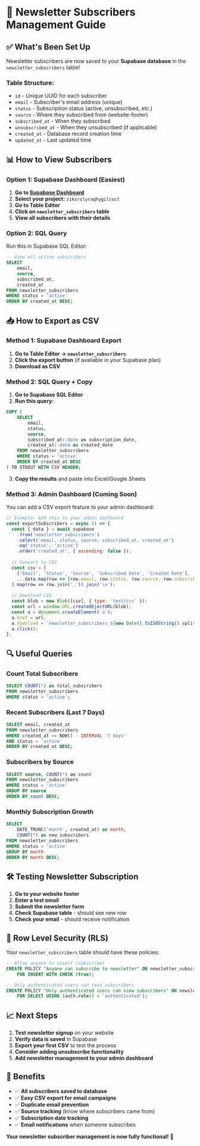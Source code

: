 # 📧 Newsletter Subscribers Management Guide

## ✅ **What's Been Set Up**

Newsletter subscribers are now saved to your **Supabase database** in the `newsletter_subscribers` table!

### **Table Structure:**
- `id` - Unique UUID for each subscriber
- `email` - Subscriber's email address (unique)
- `status` - Subscription status (active, unsubscribed, etc.)
- `source` - Where they subscribed from (website-footer)
- `subscribed_at` - When they subscribed
- `unsubscribed_at` - When they unsubscribed (if applicable)
- `created_at` - Database record creation time
- `updated_at` - Last updated time

## 📊 **How to View Subscribers**

### **Option 1: Supabase Dashboard (Easiest)**
1. **Go to [Supabase Dashboard](https://supabase.com/dashboard)**
2. **Select your project:** `ziksrslyraqhygilcvct`
3. **Go to Table Editor**
4. **Click on `newsletter_subscribers` table**
5. **View all subscribers with their details**

### **Option 2: SQL Query**
Run this in Supabase SQL Editor:
```sql
-- View all active subscribers
SELECT 
    email,
    source,
    subscribed_at,
    created_at
FROM newsletter_subscribers 
WHERE status = 'active'
ORDER BY created_at DESC;
```

## 📥 **How to Export as CSV**

### **Method 1: Supabase Dashboard Export**
1. **Go to Table Editor → `newsletter_subscribers`**
2. **Click the export button** (if available in your Supabase plan)
3. **Download as CSV**

### **Method 2: SQL Query + Copy**
1. **Go to Supabase SQL Editor**
2. **Run this query:**
```sql
COPY (
    SELECT 
        email,
        status,
        source,
        subscribed_at::date as subscription_date,
        created_at::date as created_date
    FROM newsletter_subscribers 
    WHERE status = 'active'
    ORDER BY created_at DESC
) TO STDOUT WITH CSV HEADER;
```
3. **Copy the results** and paste into Excel/Google Sheets

### **Method 3: Admin Dashboard (Coming Soon)**
You can add a CSV export feature to your admin dashboard:

```javascript
// Example: Add this to your admin dashboard
const exportSubscribers = async () => {
  const { data } = await supabase
    .from('newsletter_subscribers')
    .select('email, status, source, subscribed_at, created_at')
    .eq('status', 'active')
    .order('created_at', { ascending: false });
    
  // Convert to CSV
  const csv = [
    ['Email', 'Status', 'Source', 'Subscribed Date', 'Created Date'],
    ...data.map(row => [row.email, row.status, row.source, row.subscribed_at, row.created_at])
  ].map(row => row.join(',')).join('\n');
  
  // Download CSV
  const blob = new Blob([csv], { type: 'text/csv' });
  const url = window.URL.createObjectURL(blob);
  const a = document.createElement('a');
  a.href = url;
  a.download = `newsletter_subscribers_${new Date().toISOString().split('T')[0]}.csv`;
  a.click();
};
```

## 🔍 **Useful Queries**

### **Count Total Subscribers**
```sql
SELECT COUNT(*) as total_subscribers 
FROM newsletter_subscribers 
WHERE status = 'active';
```

### **Recent Subscribers (Last 7 Days)**
```sql
SELECT email, created_at 
FROM newsletter_subscribers 
WHERE created_at >= NOW() - INTERVAL '7 days'
AND status = 'active'
ORDER BY created_at DESC;
```

### **Subscribers by Source**
```sql
SELECT source, COUNT(*) as count
FROM newsletter_subscribers 
WHERE status = 'active'
GROUP BY source
ORDER BY count DESC;
```

### **Monthly Subscription Growth**
```sql
SELECT 
    DATE_TRUNC('month', created_at) as month,
    COUNT(*) as new_subscribers
FROM newsletter_subscribers 
WHERE status = 'active'
GROUP BY month
ORDER BY month DESC;
```

## 🛠️ **Testing Newsletter Subscription**

1. **Go to your website footer**
2. **Enter a test email**
3. **Submit the newsletter form**
4. **Check Supabase table** - should see new row
5. **Check your email** - should receive notification

## 🔐 **Row Level Security (RLS)**

Your `newsletter_subscribers` table should have these policies:

```sql
-- Allow anyone to insert (subscribe)
CREATE POLICY "Anyone can subscribe to newsletter" ON newsletter_subscribers
    FOR INSERT WITH CHECK (true);

-- Only authenticated users can read subscribers
CREATE POLICY "Only authenticated users can view subscribers" ON newsletter_subscribers
    FOR SELECT USING (auth.role() = 'authenticated');
```

## 📈 **Next Steps**

1. **Test newsletter signup** on your website
2. **Verify data is saved** in Supabase
3. **Export your first CSV** to test the process
4. **Consider adding unsubscribe functionality**
5. **Add newsletter management to your admin dashboard**

## 🎯 **Benefits**

- ✅ **All subscribers saved to database**
- ✅ **Easy CSV export for email campaigns**
- ✅ **Duplicate email prevention**
- ✅ **Source tracking** (know where subscribers came from)
- ✅ **Subscription date tracking**
- ✅ **Email notifications** when someone subscribes

**Your newsletter subscriber management is now fully functional!** 🎉 